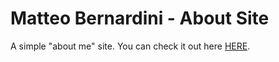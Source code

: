# Matteo Bernardini - About Site #

A simple "about me" site. You can check it out here [HERE][1].

[1]: https://mttbernardini.github.io
